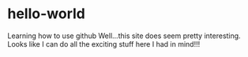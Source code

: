 # hello-world
Learning how to use github
Well...this site does seem pretty interesting. Looks like I can do all the exciting stuff here I had in mind!!!
